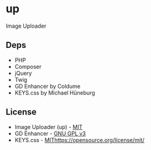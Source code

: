 # up
Image Uploader

## Deps

* PHP
* Composer
* jQuery
* Twig
* GD Enhancer by Coldume
* KEYS.css by Michael Hüneburg

## License

* Image Uploader (up) - [MIT](https://opensource.org/license/mit/)
* GD Enhancer - [GNU GPL v3](https://opensource.org/license/gpl-3-0/)
* KEYS.css - [MIT](https://opensource.org/license/mit/)https://opensource.org/license/mit/
